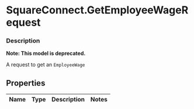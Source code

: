 # SquareConnect.GetEmployeeWageRequest

### Description
**Note: This model is deprecated.**

A request to get an `EmployeeWage`

## Properties
Name | Type | Description | Notes
------------ | ------------- | ------------- | -------------


